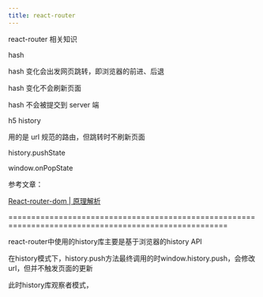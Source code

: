 ```yaml
---
title: react-router
---
```


react-router 相关知识

hash

hash 变化会出发网页跳转，即浏览器的前进、后退

hash 变化不会刷新页面

hash 不会被提交到 server 端

h5 history

用的是 url 规范的路由，但跳转时不刷新页面

history.pushState

window.onPopState

参考文章：

[React-router-dom | 原理解析](https://medium.com/%E6%89%8B%E5%AF%AB%E7%AD%86%E8%A8%98/a-little-bit-of-react-router-dom-e5b809fcb127)



======================================================================================================

react-router中使用的history库主要是基于浏览器的history API

在history模式下，history.push方法最终调用的时window.history.push，会修改url，但并不触发页面的更新

此时history库观察者模式，